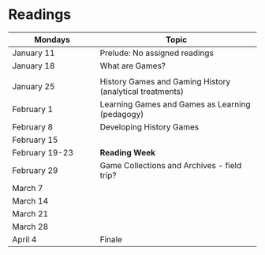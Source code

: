 # Readings

<table data-header-hidden><thead><tr><th width="162">Mondays</th><th>Topic</th></tr></thead><tbody><tr><td>January 11</td><td>Prelude: No assigned readings </td></tr><tr><td>January 18</td><td>What are Games? </td></tr><tr><td></td><td></td></tr><tr><td>January 25</td><td>History Games and Gaming History (analytical treatments)</td></tr><tr><td>February 1</td><td>Learning Games and Games as Learning (pedagogy)</td></tr><tr><td>February 8</td><td>Developing History Games</td></tr><tr><td>February 15</td><td></td></tr><tr><td>February 19-23</td><td><strong>Reading Week</strong></td></tr><tr><td>February 29</td><td>Game Collections and Archives - field trip?</td></tr><tr><td>March 7</td><td></td></tr><tr><td>March 14</td><td></td></tr><tr><td>March 21</td><td></td></tr><tr><td>March 28 </td><td></td></tr><tr><td>April 4</td><td>Finale</td></tr></tbody></table>
